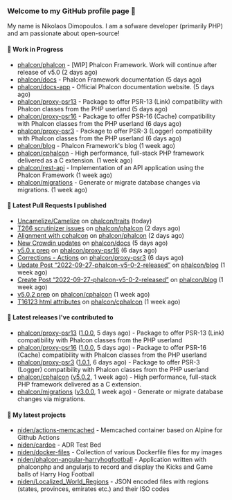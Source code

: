 ### Welcome to my GitHub profile page 👋

My name is Nikolaos Dimopoulos. I am a sofware developer (primarily PHP) and am passionate about open-source!

#### 👷 Work in Progress

- [phalcon/phalcon](https://github.com/phalcon/phalcon) - [WIP] Phalcon Framework. Work will continue after release of v5.0 (2 days ago)
- [phalcon/docs](https://github.com/phalcon/docs) - Phalcon Framework documentation (5 days ago)
- [phalcon/docs-app](https://github.com/phalcon/docs-app) - Official Phalcon documentation website. (5 days ago)
- [phalcon/proxy-psr13](https://github.com/phalcon/proxy-psr13) - Package to offer PSR-13 (Link) compatibility with Phalcon classes from the PHP userland (5 days ago)
- [phalcon/proxy-psr16](https://github.com/phalcon/proxy-psr16) - Package to offer PSR-16 (Cache) compatibility with Phalcon classes from the PHP userland (6 days ago)
- [phalcon/proxy-psr3](https://github.com/phalcon/proxy-psr3) - Package to offer PSR-3 (Logger) compatibility with Phalcon classes from the PHP userland (6 days ago)
- [phalcon/blog](https://github.com/phalcon/blog) - Phalcon Framework&#39;s blog (1 week ago)
- [phalcon/cphalcon](https://github.com/phalcon/cphalcon) - High performance, full-stack PHP framework delivered as a C extension. (1 week ago)
- [phalcon/rest-api](https://github.com/phalcon/rest-api) - Implementation of an API application using the Phalcon Framework (1 week ago)
- [phalcon/migrations](https://github.com/phalcon/migrations) - Generate or migrate database changes via migrations. (1 week ago)

#### 🔨 Latest Pull Requests I published

- [Uncamelize/Camelize](https://github.com/phalcon/traits/pull/13) on [phalcon/traits](https://github.com/phalcon/traits) (today)
- [T266 scrutinizer issues](https://github.com/phalcon/phalcon/pull/267) on [phalcon/phalcon](https://github.com/phalcon/phalcon) (2 days ago)
- [Alignment with cphalcon](https://github.com/phalcon/phalcon/pull/265) on [phalcon/phalcon](https://github.com/phalcon/phalcon) (2 days ago)
- [New Crowdin updates](https://github.com/phalcon/docs/pull/3091) on [phalcon/docs](https://github.com/phalcon/docs) (5 days ago)
- [v5.0.x prep](https://github.com/phalcon/proxy-psr16/pull/2) on [phalcon/proxy-psr16](https://github.com/phalcon/proxy-psr16) (6 days ago)
- [Corrections - Actions](https://github.com/phalcon/proxy-psr3/pull/3) on [phalcon/proxy-psr3](https://github.com/phalcon/proxy-psr3) (6 days ago)
- [Update Post “2022-09-27-phalcon-v5-0-2-released”](https://github.com/phalcon/blog/pull/512) on [phalcon/blog](https://github.com/phalcon/blog) (1 week ago)
- [Create Post “2022-09-27-phalcon-v5-0-2-released”](https://github.com/phalcon/blog/pull/511) on [phalcon/blog](https://github.com/phalcon/blog) (1 week ago)
- [v5.0.2 prep](https://github.com/phalcon/cphalcon/pull/16125) on [phalcon/cphalcon](https://github.com/phalcon/cphalcon) (1 week ago)
- [T16123 html attributes](https://github.com/phalcon/cphalcon/pull/16124) on [phalcon/cphalcon](https://github.com/phalcon/cphalcon) (1 week ago)

#### 🔭 Latest releases I've contributed to

- [phalcon/proxy-psr13](https://github.com/phalcon/proxy-psr13) ([1.0.0](https://github.com/phalcon/proxy-psr13/releases/tag/1.0.0), 5 days ago) - Package to offer PSR-13 (Link) compatibility with Phalcon classes from the PHP userland
- [phalcon/proxy-psr16](https://github.com/phalcon/proxy-psr16) ([1.0.0](https://github.com/phalcon/proxy-psr16/releases/tag/1.0.0), 5 days ago) - Package to offer PSR-16 (Cache) compatibility with Phalcon classes from the PHP userland
- [phalcon/proxy-psr3](https://github.com/phalcon/proxy-psr3) ([1.0.1](https://github.com/phalcon/proxy-psr3/releases/tag/1.0.1), 6 days ago) - Package to offer PSR-3 (Logger) compatibility with Phalcon classes from the PHP userland
- [phalcon/cphalcon](https://github.com/phalcon/cphalcon) ([v5.0.2](https://github.com/phalcon/cphalcon/releases/tag/v5.0.2), 1 week ago) - High performance, full-stack PHP framework delivered as a C extension.
- [phalcon/migrations](https://github.com/phalcon/migrations) ([v3.0.0](https://github.com/phalcon/migrations/releases/tag/v3.0.0), 1 week ago) - Generate or migrate database changes via migrations.

#### 🌱 My latest projects

- [niden/actions-memcached](https://github.com/niden/actions-memcached) - Memcached container based on Alpine for Github Actions
- [niden/cardoe](https://github.com/niden/cardoe) - ADR Test Bed
- [niden/docker-files](https://github.com/niden/docker-files) - Collection of various Dockerfile files for my images
- [niden/phalcon-angular-harryhogfootball](https://github.com/niden/phalcon-angular-harryhogfootball) - Application written with phalconphp and angularjs to record and display the Kicks and Game balls of Harry Hog Football
- [niden/Localized_World_Regions](https://github.com/niden/Localized_World_Regions) - JSON encoded files with regions (states, provinces, emirates etc.) and their ISO codes


